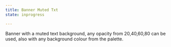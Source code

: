 ```yaml
---
title: Banner Muted Txt
state: inprogress

---
```

Banner with a muted text background, any opacity from 20,40,60,80 can be used, also with any background colour from the palette.